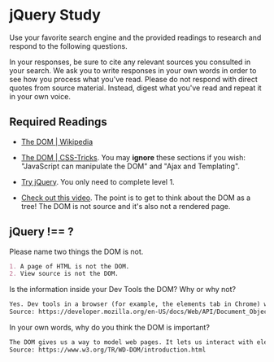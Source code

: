 # jQuery Study

Use your favorite search engine and the provided readings to research and
respond to the following questions.

In your responses, be sure to cite any relevant sources you consulted in your
search. We ask you to write responses in your own words in order to see how you
process what you've read. Please do not respond with direct quotes from source
material. Instead, digest what you've read and repeat it in your own voice.

## Required Readings

-   [The DOM | Wikipedia](https://en.wikipedia.org/wiki/Document_Object_Model)

-   [The DOM | CSS-Tricks](https://css-tricks.com/dom/). You may **ignore**
    these sections if you wish: "JavaScript can manipulate the DOM" and "Ajax
    and Templating".

-   [Try jQuery](http://try.jquery.com/). You only need to complete level 1.

-   [Check out this video](https://www.youtube.com/watch?v=n1cKlKM3jYI). The
point is to get to think about the DOM as a tree! The DOM is not source and
it's also not a rendered page.

## jQuery !== ?

Please name two things the DOM is not.

```md
1. A page of HTML is not the DOM.
2. View source is not the DOM.
```

Is the information inside your Dev Tools the DOM? Why or why not?

```md
Yes. Dev tools in a browser (for example, the elements tab in Chrome) will visually represent HTML, which is exactly what the DOM is intended to do. Therefore, we can use Dev Tools to look at a visual representation of the DOM.
Source: https://developer.mozilla.org/en-US/docs/Web/API/Document_Object_Model/Introduction
```

In your own words, why do you think the DOM is important?

```md
The DOM gives us a way to model web pages. It lets us interact with elements of a web page. It lets us quickly find HTML elements. It shows us the logical structure of the program and the objects used to represent this document. We can use the DOM to learn about the behavior, relationships, and attributes of objects in this document.
Source: https://www.w3.org/TR/WD-DOM/introduction.html
```

